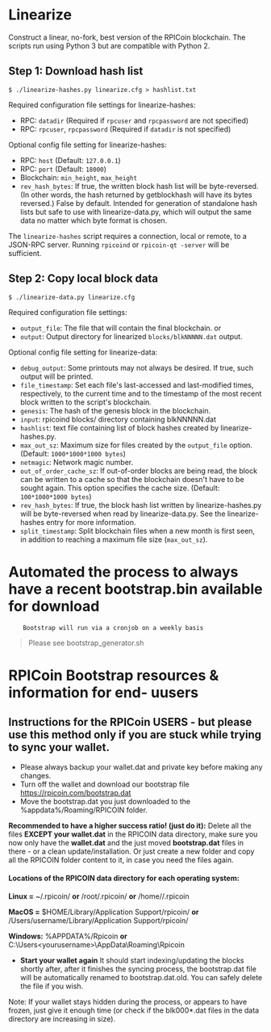 # Linearize
Construct a linear, no-fork, best version of the RPICoin blockchain. The scripts
run using Python 3 but are compatible with Python 2.

## Step 1: Download hash list

    $ ./linearize-hashes.py linearize.cfg > hashlist.txt

Required configuration file settings for linearize-hashes:
* RPC: `datadir` (Required if `rpcuser` and `rpcpassword` are not specified)
* RPC: `rpcuser`, `rpcpassword` (Required if `datadir` is not specified)

Optional config file setting for linearize-hashes:
* RPC: `host`  (Default: `127.0.0.1`)
* RPC: `port`  (Default: `18000`)
* Blockchain: `min_height`, `max_height`
* `rev_hash_bytes`: If true, the written block hash list will be
byte-reversed. (In other words, the hash returned by getblockhash will have its
bytes reversed.) False by default. Intended for generation of
standalone hash lists but safe to use with linearize-data.py, which will output
the same data no matter which byte format is chosen.

The `linearize-hashes` script requires a connection, local or remote, to a
JSON-RPC server. Running `rpicoind` or `rpicoin-qt -server` will be sufficient.

## Step 2: Copy local block data

    $ ./linearize-data.py linearize.cfg

Required configuration file settings:
* `output_file`: The file that will contain the final blockchain.
      or
* `output`: Output directory for linearized `blocks/blkNNNNN.dat` output.

Optional config file setting for linearize-data:
* `debug_output`: Some printouts may not always be desired. If true, such output
will be printed.
* `file_timestamp`: Set each file's last-accessed and last-modified times,
respectively, to the current time and to the timestamp of the most recent block
written to the script's blockchain.
* `genesis`: The hash of the genesis block in the blockchain.
* `input`: rpicoind blocks/ directory containing blkNNNNN.dat
* `hashlist`: text file containing list of block hashes created by
linearize-hashes.py.
* `max_out_sz`: Maximum size for files created by the `output_file` option.
(Default: `1000*1000*1000 bytes`)
* `netmagic`: Network magic number.
* `out_of_order_cache_sz`: If out-of-order blocks are being read, the block can
be written to a cache so that the blockchain doesn't have to be sought again.
This option specifies the cache size. (Default: `100*1000*1000 bytes`)
* `rev_hash_bytes`: If true, the block hash list written by linearize-hashes.py
will be byte-reversed when read by linearize-data.py. See the linearize-hashes
entry for more information.
* `split_timestamp`: Split blockchain files when a new month is first seen, in
addition to reaching a maximum file size (`max_out_sz`).


# Automated the process to always have a recent bootstrap.bin available for download
		Bootstrap will run via a cronjob on a weekly basis

> Please see bootstrap_generator.sh



# RPICoin Bootstrap resources & information for end- uusers

## Instructions for the RPICoin USERS - but please use this method only if you are stuck while trying to sync your wallet. 

* Please always backup your wallet.dat and private key before making any changes.
* Turn off the wallet and download our bootstrap file https://rpicoin.com/bootstrap.dat 
* Move the bootstrap.dat you just downloaded to the %appdata%/Roaming/RPICOIN folder.

**Recommended to have a higher success ratio! (just do it):**
 Delete all the files **EXCEPT your wallet.dat** in the RPICOIN data directory, make sure you now only have the **wallet.dat** and the just moved **bootstrap.dat** files in there - or a clean update/installation. Or just create a new folder and copy all the RPICOIN folder content to it, in case you need the files again.


#### Locations of the RPICOIN data directory for each operating system:

**Linux =**
		~/.rpicoin/
**or**
		/root/.rpicoin/ **or** /home/<yourlinuxusername>/.rpicoin

**MacOS =** 
		$HOME/Library/Application Support/rpicoin/
**or**
		/Users/username/Library/Application Support/rpicoin/

**Windows:**
		%APPDATA%/Rpicoin
**or**
		C:\Users\<yourusername>\AppData\Roaming\Rpicoin

* **Start your wallet again**
It should start indexing/updating the blocks shortly after, after it finishes the syncing process, the bootstrap.dat file will be automatically renamed to bootstrap.dat.old. You can safely delete the file if you wish.

Note: If your wallet stays hidden during the process, or appears to have frozen, just give it enough time (or check if the blk000*.dat files in the data directory are increasing in size).